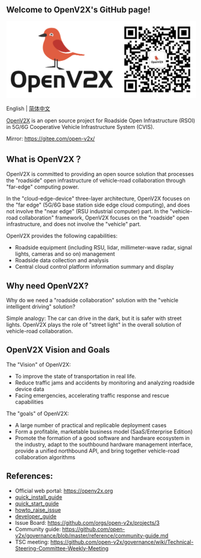 ## Welcome to OpenV2X's GitHub page!

![](/profile/images/openv2x.svg)

English | [简体中文](/profile/README-zh_CN.md)

[OpenV2X](https://openv2x.org) is an open source project for Roadside Open Infrastructure (RSOI) in
5G/6G Cooperative Vehicle Infrastructure System (CVIS).

Mirror: <https://gitee.com/open-v2x/>

## What is OpenV2X？

OpenV2X is committed to providing an open source solution that processes the "roadside" open
infrastructure of vehicle-road collaboration through "far-edge" computing power.

In the "cloud-edge-device" three-layer architecture, OpenV2X focuses on the "far edge" (5G/6G base
station side edge cloud computing), and does not involve the "near edge" (RSU industrial computer)
part. In the "vehicle-road collaboration" framework, OpenV2X focuses on the "roadside" open
infrastructure, and does not involve the "vehicle" part.

OpenV2X provides the following capabilities:

- Roadside equipment (including RSU, lidar, millimeter-wave radar, signal lights, cameras and so on)
  management
- Roadside data collection and analysis
- Central cloud control platform information summary and display

## Why need OpenV2X?

Why do we need a "roadside collaboration" solution with the "vehicle intelligent driving" solution?

Simple analogy: The car can drive in the dark, but it is safer with street lights. OpenV2X plays the
role of "street light" in the overall solution of vehicle-road collaboration.

## OpenV2X Vision and Goals

The "Vision" of OpenV2X:

- To improve the state of transportation in real life.
- Reduce traffic jams and accidents by monitoring and analyzing roadside device data
- Facing emergencies, accelerating traffic response and rescue capabilities

The "goals" of OpenV2X:

- A large number of practical and replicable deployment cases
- Form a profitable, marketable business model (SaaS/Enterprise Edition)
- Promote the formation of a good software and hardware ecosystem in the industry, adapt to the
  southbound hardware management interface, provide a unified northbound API, and bring together
  vehicle-road collaboration algorithms

## References:

- Official web portal: <https://openv2x.org>
- [quick_install_guide](https://github.com/open-v2x/docs/blob/albany/src/v2x-quick-install.md)
- [quick_start_guide](https://github.com/open-v2x/docs/blob/albany/src/v2x-quick-start.md)
- [howto_raise_issue](https://github.com/open-v2x/docs/blob/master/docs/v2x_contribution.md)
- [developer_guide](https://github.com/open-v2x/docs/blob/master/docs/v2x_developer_guide.md)
- Issue Board: <https://github.com/orgs/open-v2x/projects/3>
- Community guide: <https://github.com/open-v2x/governance/blob/master/reference/community-guide.md>
- TSC meeting:
  <https://github.com/open-v2x/governance/wiki/Technical-Steering-Committee-Weekly-Meeting>
